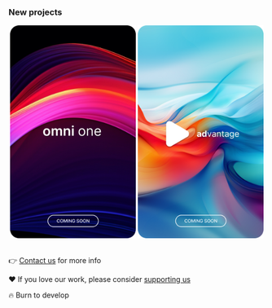 ### New projects

<div style="text-align: center">
    <img src="https://github.com/68publishers/.github/raw/main/profile/omni-one.png"
        alt="omni one"
        title="Full-featured solution for your e-commerce" width="49%">
    <img src="https://github.com/68publishers/.github/raw/main/profile/advantage.png"
        alt="advantage PRO"
        title="Easily manage content in your apps" width="49%">
</div>
<br>

👉 [Contact us](mailto:hello@68publishers.io) for more info

♥️ If you love our work, please consider [supporting us](https://www.buymeacoffee.com/68publishers)️

🔥 Burn to develop
